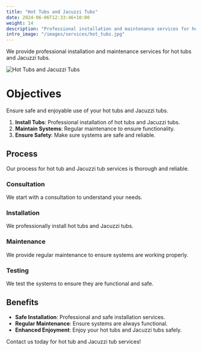 ```yaml
---
title: "Hot Tubs and Jacuzzi Tubs"
date: 2024-06-06T12:33:46+10:00
weight: 14
description: "Professional installation and maintenance services for hot tubs and Jacuzzi tubs to ensure safe and enjoyable use."
intro_image: "/images/services/hot_tubs.jpg"
---
```


We provide professional installation and maintenance services for hot tubs and Jacuzzi tubs.

![Hot Tubs and Jacuzzi Tubs](/images/services/hot_tubs.jpg)

# Objectives

Ensure safe and enjoyable use of your hot tubs and Jacuzzi tubs.

1. **Install Tubs**: Professional installation of hot tubs and Jacuzzi tubs.
2. **Maintain Systems**: Regular maintenance to ensure functionality.
3. **Ensure Safety**: Make sure systems are safe and reliable.

## Process

Our process for hot tub and Jacuzzi tub services is thorough and reliable.

### Consultation

We start with a consultation to understand your needs.

### Installation

We professionally install hot tubs and Jacuzzi tubs.

### Maintenance

We provide regular maintenance to ensure systems are working properly.

### Testing

We test the systems to ensure they are functional and safe.

## Benefits

- **Safe Installation**: Professional and safe installation services.
- **Regular Maintenance**: Ensure systems are always functional.
- **Enhanced Enjoyment**: Enjoy your hot tubs and Jacuzzi tubs safely.

Contact us today for hot tub and Jacuzzi tub services!
